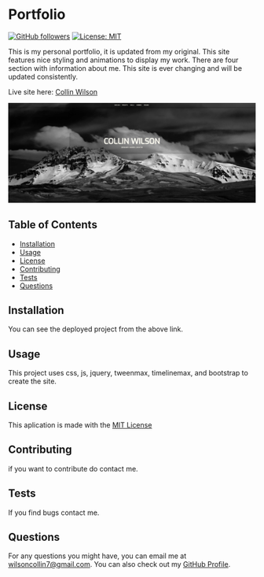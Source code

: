 # Portfolio 
  [![GitHub followers](https://img.shields.io/github/followers/wilsoncollin7.svg?style=social&label=Follow&maxAge=2592000)](https://github.com/wilsoncollin7?tab=followers) [![License: MIT](https://img.shields.io/badge/License-MIT-yellow.svg)](https://opensource.org/licenses/MIT)

  This is my personal portfolio, it is updated from my original. This site features nice styling and animations to display my work. There are four section with information about me. This site is ever changing and will be updated consistently.
  
  Live site here: [Collin Wilson](https://wilsoncollin7.github.io/collin-wilson/)

  <img src="./assets/dev-photos/home.JPG">

  ## Table of Contents

  - [Installation](#installation)
  - [Usage](#usage)
  - [License](#license)
  - [Contributing](#contributing)
  - [Tests](#tests)
  - [Questions](#questions)

  ## Installation

  You can see the deployed project from the above link.

  ## Usage

  This project uses css, js, jquery, tweenmax, timelinemax, and bootstrap to create the site.

  ## License

  This aplication is made with the [MIT License](https://opensource.org/licenses/MIT)

  ## Contributing

  if you want to contribute do contact me.

  ## Tests

  If you find bugs contact me.

  ## Questions

  For any questions you might have, you can email me at wilsoncollin7@gmail.com. You can also check out my [GitHub Profile](https://github.com/wilsoncollin7).

